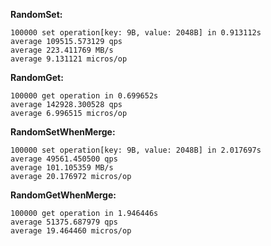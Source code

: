 **RandomSet:**  

```
100000 set operation[key: 9B, value: 2048B] in 0.913112s  
average 109515.573129 qps  
average 223.411769 MB/s  
average 9.131121 micros/op  
```

**RandomGet:**  

```
100000 get operation in 0.699652s  
average 142928.300528 qps  
average 6.996515 micros/op  
```

**RandomSetWhenMerge:**  

```
100000 set operation[key: 9B, value: 2048B] in 2.017697s  
average 49561.450500 qps  
average 101.105359 MB/s  
average 20.176972 micros/op  
```

**RandomGetWhenMerge:**  

```
100000 get operation in 1.946446s  
average 51375.687979 qps  
average 19.464460 micros/op  
```
